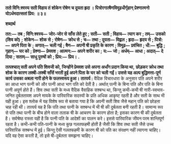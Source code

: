 **ततो विनि:श्वस्य सती विहाय तं** **शोकेन रोषेण च दूयता हृदा ।** **पित्रोरगात्षैणविमूढधीर्गृहान्** **प्रेश्णात्मनो योऽर्धमदात्सतां प्रिय: ॥ ३॥** 

**शब्दार्थ** 

**तत:—** **तब** **; विनि:श्वस्य—** **जोर-जोर से साँस लेते हुए** **; सती—** **सती** **; विहाय—** **त्याग कर** **; तम्—** **उसको (शिव को)** **; शोकेन—** **शोक से** **; रोषेण—** **क्रोध से** **; च—** **तथा** **; दूयता—** **विह्वल** **; हृदा—** **हृदय से** **; पित्रो:—** **अपने पिता के** **; अगात्—** **चली गई** **; षैण—** **अपनी षी प्रकृति के कारण** **; विमूढ—** **प्रवंचित** **; धी:—** **बुद्धि** **; गृहान्—** **घर को** **; प्रेश्णा—** **प्रेमवश** **; आत्मन:—** **अपने शरीर का** **;** **य:—** **जो** **; अर्धम्—** **आधा** **; अदात्—** **दे दिया** **; सताम्—** **साधु पुरुषों को** **; प्रिय:—** **प्रिय।** **.** 

**तत्पश्चात् सती अपने पति शिवजी को, जिन्होंने प्रेमवश उसे अपना अर्धांग प्रदान किया था,** **छोड़कर क्रोध तथा शोक के कारण लश्बी-लश्बी साँसें भरती हुई अपने पिता के घर को चली** **गईं। उससे यह अल्प बुद्धिमत्ता-पूर्ण कार्य उसका अबला नारी होने के फलस्वरूप हुआ।** **तात्पर्य :** वैदिक विचारधारा के अनुसार पति अपने शरीर का आधा भाग पत्नी को और पत्नी आधा भाग पति को देती है। अर्थात् पत्नी के बिना पति और पति के बिना पत्नी अपूर्ण होते हैं। शिव तथा सती के मध्य वैदिक वैवाहिक सश्बन्ध था, किन्तु कभी-कभी षी नारी-स्वभाव-जनित दुर्बलतावश अपने मायके के पारिवारिक सदस्यों के प्रति अधिक आकृष्ट रहती है और सती के साथ भी यही हुआ। इस श्लोक में यह विशेष रूप से बताया गया है कि अपनी सती शिव जैसे महान् पति को छोडऩा चाह रही थी। तात्पर्य यह है कि पति तथा पत्नी के सश्बन्ध में भी षी की दुर्बलता बनी रहती है। सामान्य रूप से पति तथा पत्नी के बीच होने वाला तलाक षी के आचरण के कारण होता है; इसका कारण षी की दुर्बलता है। सर्वश्रेष्ठ रास्ता यही है कि पत्नी पति के आदेशों का पालन करे। इससे पारिवारिक जीवन परम शान्तिपूर्ण रहता है। कभी-कभी पति-पत्नी के मध्य कुछ गलतफहमी होती है जैसी कि शिव तथा सती जैसे उच्च पारिवारिक सश्बन्ध में हुई। किन्तु ऐसी गलतफहमी के कारण षी को पति का संरक्षण नहीं त्यागना चाहिए। यदि वह ऐसा करती है, तो इसे षी-दुर्बलता समझना चाहिए।  